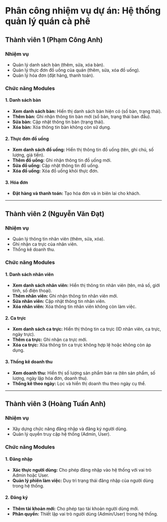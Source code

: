 # Phân công nhiệm vụ dự án: Hệ thống quản lý quán cà phê

## **Thành viên 1 (Phạm Công Anh)**
### **Nhiệm vụ**
- Quản lý danh sách bàn (thêm, sửa, xóa bàn).
- Quản lý thực đơn đồ uống của quán (thêm, sửa, xóa đồ uống).
- Quản lý hóa đơn (đặt hàng, thanh toán).

### **Chức năng Modules**
#### **1. Danh sách bàn**
- **Xem danh sách bàn:** Hiển thị danh sách bàn hiện có (số bàn, trạng thái).
- **Thêm bàn:** Ghi nhận thông tin bàn mới (số bàn, trạng thái ban đầu).
- **Sửa bàn:** Cập nhật thông tin bàn (trạng thái).
- **Xóa bàn:** Xóa thông tin bàn không còn sử dụng.

#### **2. Thực đơn đồ uống**
- **Xem danh sách đồ uống:** Hiển thị thông tin đồ uống (tên, ghi chú, số lượng, giá tiền).
- **Thêm đồ uống:** Ghi nhận thông tin đồ uống mới.
- **Sửa đồ uống:** Cập nhật thông tin đồ uống.
- **Xóa đồ uống:** Xóa đồ uống khỏi thực đơn.

#### **3. Hóa đơn**
- **Đặt hàng và thanh toán:** Tạo hóa đơn và in biên lai cho khách.

---

## **Thành viên 2 (Nguyễn Văn Đạt)**
### **Nhiệm vụ**
- Quản lý thông tin nhân viên (thêm, sửa, xóa).
- Ghi nhận ca trực của nhân viên.
- Thống kê doanh thu.

### **Chức năng Modules**
#### **1. Danh sách nhân viên**
- **Xem danh sách nhân viên:** Hiển thị thông tin nhân viên (tên, mã số, giới tính, số điện thoại).
- **Thêm nhân viên:** Ghi nhận thông tin nhân viên mới.
- **Sửa nhân viên:** Cập nhật thông tin nhân viên.
- **Xóa nhân viên:** Xóa thông tin nhân viên không còn làm việc.

#### **2. Ca trực**
- **Xem danh sách ca trực:** Hiển thị thông tin ca trực (ID nhân viên, ca trực, ngày trực).
- **Thêm ca trực:** Ghi nhận ca trực mới.
- **Xóa ca trực:** Xóa thông tin ca trực không hợp lệ hoặc không còn áp dụng.

#### **3. Thống kê doanh thu**
- **Xem doanh thu:** Hiển thị số lượng sản phẩm bán ra (tên sản phẩm, số lượng, ngày lập hóa đơn, doanh thu).
- **Thống kê theo ngày:** Lọc và hiển thị doanh thu theo ngày cụ thể.

---

## **Thành viên 3 (Hoàng Tuấn Anh)**
### **Nhiệm vụ**
- Xây dựng chức năng đăng nhập và đăng ký người dùng.
- Quản lý quyền truy cập hệ thống (Admin, User).

### **Chức năng Modules**
#### **1. Đăng nhập**
- **Xác thực người dùng:** Cho phép đăng nhập vào hệ thống với vai trò Admin hoặc User.
- **Quản lý phiên làm việc:** Duy trì trạng thái đăng nhập của người dùng trong hệ thống.

#### **2. Đăng ký**
- **Thêm tài khoản mới:** Cho phép tạo tài khoản người dùng mới.
- **Phân quyền:** Thiết lập vai trò người dùng (Admin/User) trong hệ thống.

